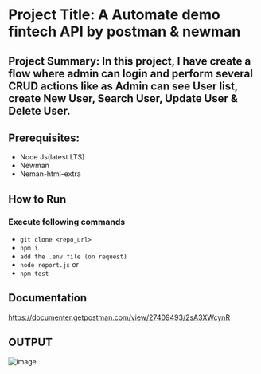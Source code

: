 # Project Title: A Automate demo fintech API by postman & newman
## Project Summary: In this project, I have create a flow where admin can login and perform several CRUD actions like as Admin can see User list, create New User, Search User, Update User & Delete User. 

## Prerequisites:
- Node Js(latest LTS)
- Newman
- Neman-html-extra

## How to Run
### Execute following commands
- ``` git clone <repo_url> ```
- ``` npm i ```
- ``` add the .env file (on request) ```
- ``` node report.js ``` or 
- ``` npm test ```

## Documentation
https://documenter.getpostman.com/view/27409493/2sA3XWcynR

## OUTPUT
![image](https://github.com/mazaharul-islam/Dmoney-/assets/42996852/89f388d6-2556-40d4-bf33-025b8f045c76)
